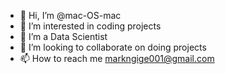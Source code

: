 - 👋 Hi, I’m @mac-OS-mac
- 👀 I’m interested in coding projects
- 🌱 I’m a Data Scientist
- 💞️ I’m looking to collaborate on doing projects
- 📫 How to reach me markngige001@gmail.com

<!---
mac-OS-mac/mac-OS-mac is a ✨ special ✨ repository because its `README.md` (this file) appears on your GitHub profile.
You can click the Preview link to take a look at your changes.
--->

